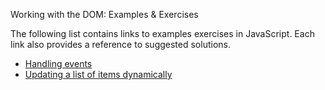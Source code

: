 Working with the DOM: Examples & Exercises

The following list contains links to examples exercises in JavaScript. Each link also provides a reference to suggested solutions.
- [Handling events](https://jsfiddle.net/joseortiz/Lzj2etaf/)
- [Updating a list of items dynamically](https://jsfiddle.net/joseortiz/57z6fnxt/)
